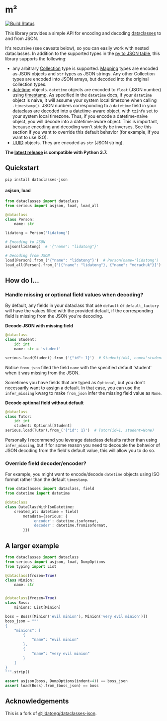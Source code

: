 # m²
[![Build Status](https://dev.azure.com/misha-drachuk/m2/_apis/build/status/mdrachuk.m2?branchName=master)](https://dev.azure.com/misha-drachuk/m2/_build/latest?definitionId=1&branchName=master)

This library provides a simple API for encoding and decoding [dataclasses](https://docs.python.org/3/library/dataclasses.html) to and from JSON.

It's recursive (see caveats below), so you can easily work with nested dataclasses.
In addition to the supported types in the 
[py to JSON table](https://docs.python.org/3/library/json.html#py-to-json-table), this library supports the following:
- any arbitrary [Collection](https://docs.python.org/3/library/collections.abc.html#collections.abc.Collection) type is supported.
[Mapping](https://docs.python.org/3/library/collections.abc.html#collections.abc.Mapping) types are encoded as JSON objects and `str` types as JSON strings. 
Any other Collection types are encoded into JSON arrays, but decoded into the original collection types.
- [datetime](https://docs.python.org/3/library/datetime.html#available-types) 
objects. `datetime` objects are encoded to `float` (JSON number) using 
[timestamp](https://docs.python.org/3/library/datetime.html#datetime.datetime.timestamp).
As specified in the `datetime` docs, if your `datetime` object is naive, it will 
assume your system local timezone when calling `.timestamp()`. JSON nunbers 
corresponding to a `datetime` field in your dataclass are decoded 
into a datetime-aware object, with `tzinfo` set to your system local timezone.
Thus, if you encode a datetime-naive object, you will decode into a 
datetime-aware object. This is important, because encoding and decoding won't 
strictly be inverses. See this section if you want to override this default
behavior (for example, if you want to use ISO).
- [UUID](https://docs.python.org/3/library/uuid.html#uuid.UUID) objects. They 
are encoded as `str` (JSON string).


**The [latest release](https://github.com/mdrachuk/serious/releases/latest) is compatible with Python 3.7.**

## Quickstart
`pip install dataclasses-json`

#### asjson, load

```python
from dataclasses import dataclass
from serious import asjson, load, load_all

@dataclass
class Person:
    name: str

lidatong = Person('lidatong')

# Encoding to JSON
asjson(lidatong)  # '{"name": "lidatong"}'

# Decoding from JSON
load(Person).from_('{"name": "lidatong"}')  # Person(name='lidatong')
load_all(Person).from_('[{"name": "lidatong"}, {"name": "mdrachuk"}]')  # [Person(name='lidatong'), Person(name='mdrachuk')]
```

## How do I...


### Handle missing or optional field values when decoding?

By default, any fields in your dataclass that use `default` or 
`default_factory` will have the values filled with the provided default, if the
corresponding field is missing from the JSON you're decoding.

**Decode JSON with missing field**

```python
@dataclass
class Student:
    id: int
    name: str = 'student'

serious.load(Student).from_('{"id": 1}')  # Student(id=1, name='student')
```

Notice `from_json` filled the field `name` with the specified default 'student'
when it was missing from the JSON.

Sometimes you have fields that are typed as `Optional`, but you don't 
necessarily want to assign a default. In that case, you can use the 
`infer_missing` kwarg to make `from_json` infer the missing field value as `None`.

**Decode optional field without default**

```python
@dataclass
class Tutor:
    id: int
    student: Optional[Student]
serious.load(Tutor).from_('{"id": 1}')  # Tutor(id=1, student=None)
```

Personally I recommend you leverage dataclass defaults rather than using 
`infer_missing`, but if for some reason you need to decouple the behavior of 
JSON decoding from the field's default value, this will allow you to do so.


### Override field decoder/encoder?

For example, you might want to encode/decode `datetime` objects using ISO format
rather than the default `timestamp`.

```python
from dataclasses import dataclass, field
from datetime import datetime

@dataclass
class DataClassWithIsoDatetime:
    created_at: datetime = field(
        metadata={serious: {
            'encoder': datetime.isoformat,
            'decoder': datetime.fromisoformat,
        }})
```

## A larger example

```python
from dataclasses import dataclass
from serious import asjson, load, DumpOptions
from typing import List

@dataclass(frozen=True)
class Minion:
    name: str


@dataclass(frozen=True)
class Boss:
    minions: List[Minion]

boss = Boss([Minion('evil minion'), Minion('very evil minion')])
boss_json = """
{
    "minions": [
        {
            "name": "evil minion"
        },
        {
            "name": "very evil minion"
        }
    ]
}
""".strip()

assert asjson(boss, DumpOptions(indent=4)) == boss_json
assert load(Boss).from_(boss_json) == boss
```


## Acknowledgements
This is a fork of [@lidatong/dataclasses-json](https://github.com/lidatong/dataclasses-json).

